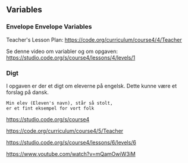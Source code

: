 ## Variables

### Envelope Envelope Variables

Teacher's Lesson Plan:
https://code.org/curriculum/course4/4/Teacher





Se denne video om variabler og om opgaven:
https://studio.code.org/s/course4/lessons/4/levels/1


### Digt

I opgaven er der et digt om eleverne på engelsk. Dette kunne være et forslag på dansk.

    Min elev (Eleven's navn), står så stolt,
    er et fint eksempel for vort folk






https://studio.code.org/s/course4



https://code.org/curriculum/course4/5/Teacher


https://studio.code.org/s/course4/lessons/6/levels/6


https://www.youtube.com/watch?v=mQamOwiW3iM
